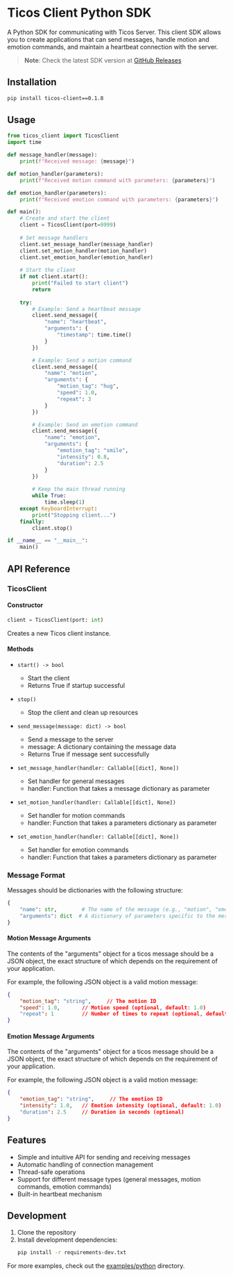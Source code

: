 # Ticos Client Python SDK

A Python SDK for communicating with Ticos Server. This client SDK allows you to create applications that can send messages, handle motion and emotion commands, and maintain a heartbeat connection with the server.

> **Note**: Check the latest SDK version at [GitHub Releases](https://github.com/tiwater/ticos-client/tags?q=python-*)

## Installation

```bash
pip install ticos-client==0.1.8
```

## Usage

```python
from ticos_client import TicosClient
import time

def message_handler(message):
    print(f"Received message: {message}")

def motion_handler(parameters):
    print(f"Received motion command with parameters: {parameters}")

def emotion_handler(parameters):
    print(f"Received emotion command with parameters: {parameters}")

def main():
    # Create and start the client
    client = TicosClient(port=9999)
    
    # Set message handlers
    client.set_message_handler(message_handler)
    client.set_motion_handler(motion_handler)
    client.set_emotion_handler(emotion_handler)
    
    # Start the client
    if not client.start():
        print("Failed to start client")
        return
    
    try:
        # Example: Send a heartbeat message
        client.send_message({
            "name": "heartbeat",
            "arguments": {
                "timestamp": time.time()
            }
        })

        # Example: Send a motion command
        client.send_message({
            "name": "motion",
            "arguments": {
                "motion_tag": "hug",
                "speed": 1.0,
                "repeat": 3
            }
        })

        # Example: Send an emotion command
        client.send_message({
            "name": "emotion",
            "arguments": {
                "emotion_tag": "smile",
                "intensity": 0.8,
                "duration": 2.5
            }
        })
        
        # Keep the main thread running
        while True:
            time.sleep(1)
    except KeyboardInterrupt:
        print("Stopping client...")
    finally:
        client.stop()

if __name__ == "__main__":
    main()
```

## API Reference

### TicosClient

#### Constructor

```python
client = TicosClient(port: int)
```

Creates a new Ticos client instance.

#### Methods

- `start() -> bool`
  - Start the client
  - Returns True if startup successful

- `stop()`
  - Stop the client and clean up resources

- `send_message(message: dict) -> bool`
  - Send a message to the server
  - message: A dictionary containing the message data
  - Returns True if message sent successfully

- `set_message_handler(handler: Callable[[dict], None])`
  - Set handler for general messages
  - handler: Function that takes a message dictionary as parameter

- `set_motion_handler(handler: Callable[[dict], None])`
  - Set handler for motion commands
  - handler: Function that takes a parameters dictionary as parameter

- `set_emotion_handler(handler: Callable[[dict], None])`
  - Set handler for emotion commands
  - handler: Function that takes a parameters dictionary as parameter

### Message Format

Messages should be dictionaries with the following structure:

```python
{
    "name": str,        # The name of the message (e.g., "motion", "emotion", "heartbeat")
    "arguments": dict  # A dictionary of parameters specific to the message type
}
```

#### Motion Message Arguments

The contents of the "arguments" object for a ticos message should be a JSON object, the exact structure of which depends on the requirement of your application.

For example, the following JSON object is a valid motion message:
```json
{
    "motion_tag": "string",     // The motion ID
    "speed": 1.0,       // Motion speed (optional, default: 1.0)
    "repeat": 1         // Number of times to repeat (optional, default: 1)
}
```

#### Emotion Message Arguments

The contents of the "arguments" object for a ticos message should be a JSON object, the exact structure of which depends on the requirement of your application.

For example, the following JSON object is a valid motion message:
```json
{
    "emotion_tag": "string",     // The emotion ID
    "intensity": 1.0,   // Emotion intensity (optional, default: 1.0)
    "duration": 2.5     // Duration in seconds (optional)
}
```

## Features

- Simple and intuitive API for sending and receiving messages
- Automatic handling of connection management
- Thread-safe operations
- Support for different message types (general messages, motion commands, emotion commands)
- Built-in heartbeat mechanism

## Development

1. Clone the repository
2. Install development dependencies:
   ```bash
   pip install -r requirements-dev.txt
   ```

For more examples, check out the [examples/python](../../examples/python) directory.
